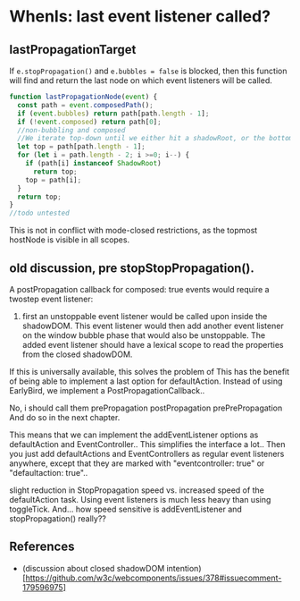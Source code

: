 # WhenIs: last event listener called?

## lastPropagationTarget

If `e.stopPropagation()` and `e.bubbles = false` is blocked, then this function will find and return the last node on which event listeners will be called.

```javascript
function lastPropagationNode(event) {
  const path = event.composedPath();
  if (event.bubbles) return path[path.length - 1];
  if (!event.composed) return path[0];
  //non-bubbling and composed
  //We iterate top-down until we either hit a shadowRoot, or the bottom
  let top = path[path.length - 1];
  for (let i = path.length - 2; i >=0; i--) {
    if (path[i] instanceof ShadowRoot)
      return top;
    top = path[i];
  }
  return top;
}
//todo untested
```

This is not in conflict with mode-closed restrictions, as the topmost hostNode is visible in all scopes.

## old discussion, pre stopStopPropagation().

A postPropagation callback for composed: true events would require a twostep event listener:

1. first an unstoppable event listener would be called upon inside the shadowDOM. This event listener would then add another event listener on the window bubble phase that would also be unstoppable. The added event listener should have a lexical scope to read the properties from the closed shadowDOM.

If this is universally available, this solves the problem of This has the benefit of being able to implement a last option for defaultAction. Instead of using EarlyBird, we implement a PostPropagationCallback..

No, i should call them prePropagation postPropagation prePrePropagation And do so in the next chapter.

This means that we can implement the addEventListener options as defaultAction and EventController.. This simplifies the interface a lot.. Then you just add defaultActions and EventControllers as regular event listeners anywhere, except that they are marked with "eventcontroller: true" or "defaultaction: true"..

slight reduction in StopPropagation speed vs. increased speed of the defaultAction task. Using event listeners is much less heavy than using toggleTick. And... how speed sensitive is addEventListener and stopPropagation() really??

## References

* (discussion about closed shadowDOM intention)[https://github.com/w3c/webcomponents/issues/378#issuecomment-179596975]